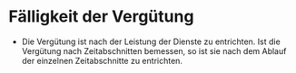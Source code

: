 # Fälligkeit der Vergütung

- Die Vergütung ist nach der Leistung der Dienste zu entrichten. Ist die Vergütung nach Zeitabschnitten bemessen, so ist sie nach dem Ablauf der einzelnen Zeitabschnitte zu entrichten.


